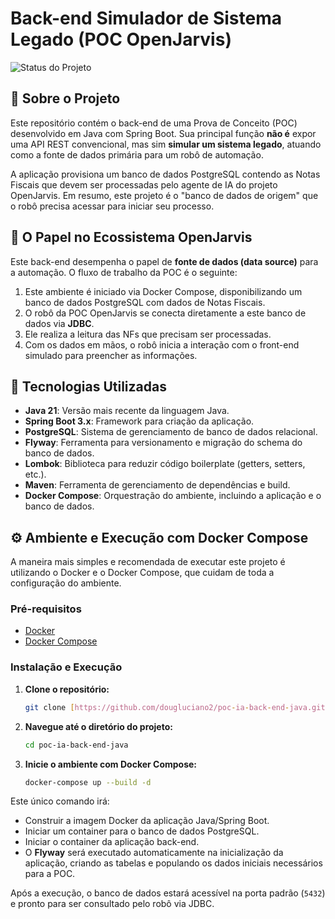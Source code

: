 # Back-end Simulador de Sistema Legado (POC OpenJarvis)

![Status do Projeto](https://img.shields.io/badge/status-Finalizado-green)

## 📖 Sobre o Projeto

Este repositório contém o back-end de uma Prova de Conceito (POC) desenvolvido em Java com Spring Boot. Sua principal função **não é** expor uma API REST convencional, mas sim **simular um sistema legado**, atuando como a fonte de dados primária para um robô de automação.

A aplicação provisiona um banco de dados PostgreSQL contendo as Notas Fiscais que devem ser processadas pelo agente de IA do projeto OpenJarvis. Em resumo, este projeto é o "banco de dados de origem" que o robô precisa acessar para iniciar seu processo.

## 🎯 O Papel no Ecossistema OpenJarvis

Este back-end desempenha o papel de **fonte de dados (data source)** para a automação. O fluxo de trabalho da POC é o seguinte:

1.  Este ambiente é iniciado via Docker Compose, disponibilizando um banco de dados PostgreSQL com dados de Notas Fiscais.
2.  O robô da POC OpenJarvis se conecta diretamente a este banco de dados via **JDBC**.
3.  Ele realiza a leitura das NFs que precisam ser processadas.
4.  Com os dados em mãos, o robô inicia a interação com o front-end simulado para preencher as informações.

## 🚀 Tecnologias Utilizadas

-   **Java 21**: Versão mais recente da linguagem Java.
-   **Spring Boot 3.x**: Framework para criação da aplicação.
-   **PostgreSQL**: Sistema de gerenciamento de banco de dados relacional.
-   **Flyway**: Ferramenta para versionamento e migração do schema do banco de dados.
-   **Lombok**: Biblioteca para reduzir código boilerplate (getters, setters, etc.).
-   **Maven**: Ferramenta de gerenciamento de dependências e build.
-   **Docker Compose**: Orquestração do ambiente, incluindo a aplicação e o banco de dados.

## ⚙️ Ambiente e Execução com Docker Compose

A maneira mais simples e recomendada de executar este projeto é utilizando o Docker e o Docker Compose, que cuidam de toda a configuração do ambiente.

### Pré-requisitos
-   [Docker](https://www.docker.com/get-started/)
-   [Docker Compose](https://docs.docker.com/compose/install/)

### Instalação e Execução

1.  **Clone o repositório:**
    ```bash
    git clone [https://github.com/dougluciano2/poc-ia-back-end-java.git](https://github.com/dougluciano2/poc-ia-back-end-java.git)
    ```

2.  **Navegue até o diretório do projeto:**
    ```bash
    cd poc-ia-back-end-java
    ```

3.  **Inicie o ambiente com Docker Compose:**
    ```bash
    docker-compose up --build -d
    ```

Este único comando irá:
-   Construir a imagem Docker da aplicação Java/Spring Boot.
-   Iniciar um container para o banco de dados PostgreSQL.
-   Iniciar o container da aplicação back-end.
-   O **Flyway** será executado automaticamente na inicialização da aplicação, criando as tabelas e populando os dados iniciais necessários para a POC.

Após a execução, o banco de dados estará acessível na porta padrão (`5432`) e pronto para ser consultado pelo robô via JDBC.
